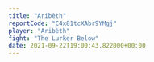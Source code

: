 ```yaml
---
title: "Aribèth"
reportCode: "C4x81tcXAbr9YMgj"
player: "Aribèth"
fight: "The Lurker Below"
date: 2021-09-22T19:00:43.822000+00:00
---
```

